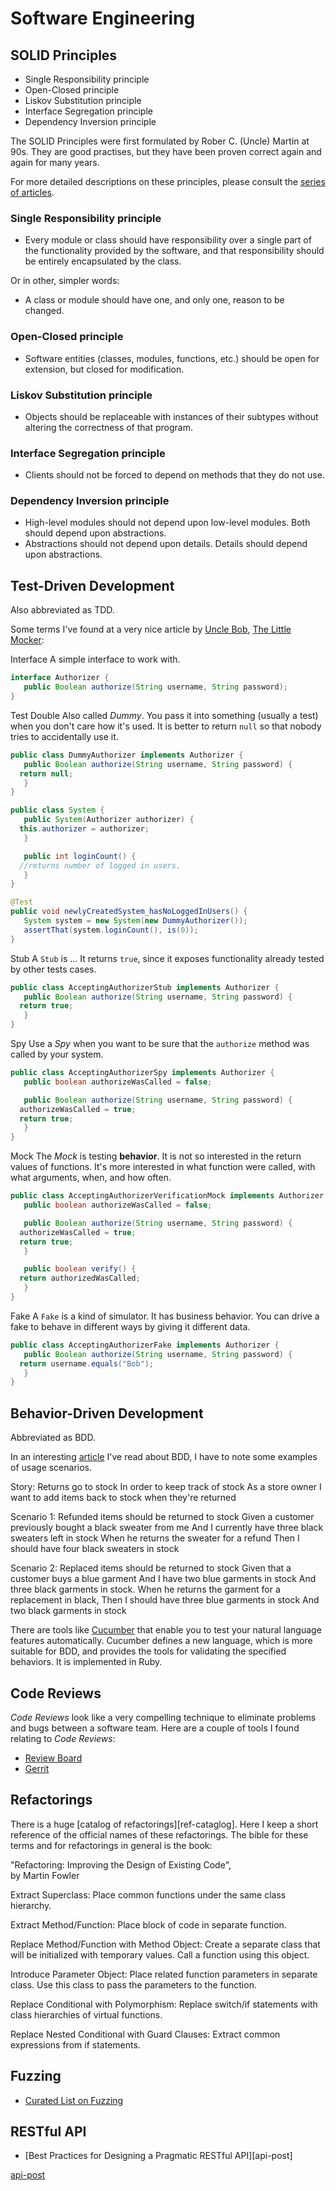 Software Engineering
====================

SOLID Principles
----------------

 - Single Responsibility principle
 - Open-Closed principle
 - Liskov Substitution principle
 - Interface Segregation principle
 - Dependency Inversion principle

The SOLID Principles were first formulated by Rober C. (Uncle) Martin at 90s.
They are good practises, but they have been proven correct again and again for
many years.

For more detailed descriptions on these principles, please consult the
[series of articles][solid].

[solid]:	https://codeburst.io/understanding-solid-principles-dependency-injection-d570c15560ab


### Single Responsibility principle ###

 - Every module or class should have responsibility over a single part of the
   functionality provided by the software, and that responsibility should be
   entirely encapsulated by the class.

Or in other, simpler words:

 - A class or module should have one, and only one, reason to be changed.


### Open-Closed principle ###

 - Software entities (classes, modules, functions, etc.) should be open for
   extension, but closed for modification.


### Liskov Substitution principle ###

 - Objects should be replaceable with instances of their subtypes without
   altering the correctness of that program.


### Interface Segregation principle ###

 - Clients should not be forced to depend on methods that they do not use.


### Dependency Inversion principle ###

 - High-level modules should not depend upon low-level modules.
   Both should depend upon abstractions.
 - Abstractions should not depend upon details.  Details should depend upon
   abstractions.


Test-Driven Development
-----------------------

Also abbreviated as TDD.

Some terms I've found at a very nice article by
[Uncle Bob](http://www.8thlight.com/team/uncle-bob),
[The Little Mocker](http://blog.8thlight.com/uncle-bob/2014/05/14/TheLittleMocker.html):

Interface
   A simple interface to work with.

   ```java
   interface Authorizer {
      public Boolean authorize(String username, String password);
   }
   ```

Test Double
   Also called *Dummy*.  You pass it into something (usually a test) when you
   don't care how it's used.  It is better to return `null` so that nobody tries
   to accidentally use it.

   ```java
   public class DummyAuthorizer implements Authorizer {
      public Boolean authorize(String username, String password) {
	 return null;
      }
   }

   public class System {
      public System(Authorizer authorizer) {
	 this.authorizer = authorizer;
      }

      public int loginCount() {
	 //returns number of logged in users.
      }
   }

   @Test
   public void newlyCreatedSystem_hasNoLoggedInUsers() {
      System system = new System(new DummyAuthorizer());
      assertThat(system.loginCount(), is(0));
   }
   ```

Stub
   A `Stub` is ...
   It returns `true`, since it exposes functionality already tested by other tests cases.

   ```java
   public class AcceptingAuthorizerStub implements Authorizer {
      public Boolean authorize(String username, String password) {
	 return true;
      }
   }
   ```

Spy
   Use a *Spy* when you want to be sure that the `authorize` method was called by your system.

   ```java
   public class AcceptingAuthorizerSpy implements Authorizer {
      public boolean authorizeWasCalled = false;

      public Boolean authorize(String username, String password) {
	 authorizeWasCalled = true;
	 return true;
      }
   }
   ```

Mock
   The *Mock* is testing **behavior**.  It is not so interested in the return values of functions.
   It's more interested in what function were called, with what arguments, when, and how often.

   ```java
   public class AcceptingAuthorizerVerificationMock implements Authorizer {
      public boolean authorizeWasCalled = false;

      public Boolean authorize(String username, String password) {
	 authorizeWasCalled = true;
	 return true;
      }

      public boolean verify() {
	 return authorizedWasCalled;
      }
   }
   ```

Fake
   A `Fake` is a kind of simulator.  It has business behavior.
   You can drive a fake to behave in different ways by giving it different data.

   ```java
   public class AcceptingAuthorizerFake implements Authorizer {
      public Boolean authorize(String username, String password) {
	 return username.equals("Bob");
      }
  }
  ```


Behavior-Driven Development
---------------------------
Abbreviated as BDD.

In an interesting [article](http://blog.codeship.io/2013/04/22/from-tdd-to-bdd.html)
I've read about BDD, I have to note some examples of usage scenarios.

   Story: Returns go to stock
   In order to keep track of stock
   As a store owner I want to add items back to stock when they're returned

   Scenario 1: Refunded items should be returned to stock
   Given a customer previously bought a black sweater from me
   And I currently have three black sweaters left in stock
   When he returns the sweater for a refund
   Then I should have four black sweaters in stock

   Scenario 2: Replaced items should be returned to stock
   Given that a customer buys a blue garment
   And I have two blue garments in stock
   And three black garments in stock.
   When he returns the garment for a replacement in black,
   Then I should have three blue garments in stock
   And two black garments in stock

There are tools like [Cucumber](http://cukes.info/) that enable you to test
your natural language features automatically.  Cucumber defines a new language,
which is more suitable for BDD, and provides the tools for validating the
specified behaviors.  It is implemented in Ruby.


Code Reviews
------------

*Code Reviews* look like a very compelling technique to eliminate problems and
bugs between a software team.  Here are a couple of tools I found relating to
*Code Reviews*:

 - [Review Board](https://www.reviewboard.org/)
 - [Gerrit](https://code.google.com/p/gerrit/)


Refactorings
------------

There is a huge [catalog of refactorings][ref-cataglog].
Here I keep a short reference of the official names of these refactorings.
The bible for these terms and for refactorings in general is the book:

   "Refactoring: Improving the Design of Existing Code",  
   by Martin Fowler

[ref-catalog]:		http://refactoring.com/catalog/

Extract Superclass:
   Place common functions under the same class hierarchy.

Extract Method/Function:
   Place block of code in separate function.

Replace Method/Function with Method Object:
   Create a separate class that will be initialized with temporary values.
   Call a function using this object.

Introduce Parameter Object:
   Place related function parameters in separate class.  Use this class to
   pass the parameters to the function.

Replace Conditional with Polymorphism:
   Replace switch/if statements with class hierarchies of virtual functions.

Replace Nested Conditional with Guard Clauses:
   Extract common expressions from if statements.


Fuzzing
-------

 - [Curated List on Fuzzing](https://github.com/secfigo/Awesome-Fuzzing)


RESTful API
-----------

 - [Best Practices for Designing a Pragmatic RESTful API][api-post]

[api-post](http://www.vinaysahni.com/best-practices-for-a-pragmatic-restful-api)
